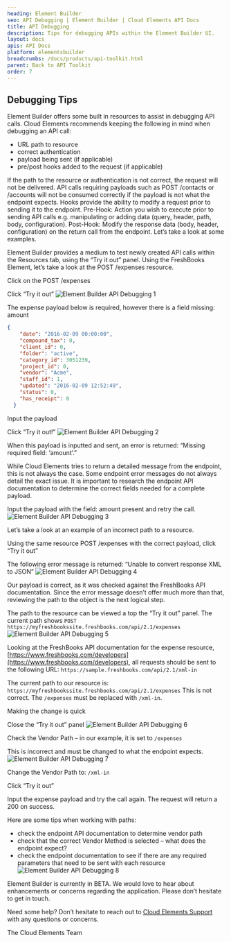```yaml
---
heading: Element Builder
seo: API Debugging | Element Builder | Cloud Elements API Docs
title: API Debugging
description: Tips for debugging APIs within the Element Builder UI.
layout: docs
apis: API Docs
platform: elementsbuilder
breadcrumbs: /docs/products/api-toolkit.html
parent: Back to API Toolkit
order: 7
---
```


## Debugging Tips

Element Builder offers some built in resources to assist in debugging API calls.
Cloud Elements recommends keeping the following in mind when debugging an API call:

* URL path to resource
* correct authentication
* payload being sent (if applicable)
* pre/post hooks added to the request (if applicable)

If the path to the resource or authentication is not correct, the request will not be delivered.
API calls requiring payloads such as POST /contacts or /accounts will not be consumed correctly if the
payload is not what the endpoint expects.
Hooks provide the ability to modify a request prior to sending it to the endpoint.
Pre-Hook: Action you wish to execute prior to sending API calls e.g. manipulating or adding data (query, header, path, body, configuration).
Post-Hook: Modify the response data (body, header, configuration) on the return call from the endpoint.
Let’s take a look at some examples.

Element Builder provides a medium to test newly created API calls within the Resources tab, using the “Try it out” panel.
Using the FreshBooks Element, let’s take a look at the POST /expenses resource.

Click on the POST /expenses

Click “Try it out”
![Element Builder API Debugging 1](http://cloud-elements.com/wp-content/uploads/2016/02/DebuggingClone1.png)

The expense payload below is required, however there is a field missing: amount

```JSON
{
    "date": "2016-02-09 00:00:00",
    "compound_tax": 0,
    "client_id": 0,
    "folder": "active",
    "category_id": 3051239,
    "project_id": 0,
    "vendor": "Acme",
    "staff_id": 1,
    "updated": "2016-02-09 12:52:49",
    "status": 0,
    "has_receipt": 0
  }
  ```

Input the payload

Click “Try it out!”
![Element Builder API Debugging 2](http://cloud-elements.com/wp-content/uploads/2016/02/DebuggingClone2.png)

When this payload is inputted and sent, an error is returned:
“Missing required field: ‘amount’.”

While Cloud Elements tries to return a detailed message from the endpoint, this is not always the case.  Some endpoint error messages do not always detail the exact issue.
It is important to research the endpoint API documentation to determine the correct fields needed for a complete payload.

Input the payload with the field: amount present and retry the call.
![Element Builder API Debugging 3](http://cloud-elements.com/wp-content/uploads/2016/02/DebuggingClone3.png)

Let’s take a look at an example of an incorrect path to a resource.

Using the same resource POST /expenses with the correct payload, click “Try it out”

The following error message is returned: “Unable to convert response XML to JSON”
![Element Builder API Debugging 4](http://cloud-elements.com/wp-content/uploads/2016/02/DebuggingClone4.png)

Our payload is correct, as it was checked against the FreshBooks API documentation. Since the error message doesn’t offer much more than that, reviewing the path to the object is the next logical step.

The path to the resource can be viewed a top the “Try it out” panel.
The current path shows `POST https://myfreshbookssite.freshbooks.com/api/2.1/expenses`
![Element Builder API Debugging 5](http://cloud-elements.com/wp-content/uploads/2016/02/DebuggingClone5.png)

Looking at the FreshBooks API documentation for the expense resource, [https://www.freshbooks.com/developers](https://www.freshbooks.com/developers), all requests should be sent to the following URL:
`https://sample.freshbooks.com/api/2.1/xml-in`

The current path to our resource is: `https://myfreshbookssite.freshbooks.com/api/2.1/expenses`
This is not correct. The `/expenses` must be replaced with `/xml-in`.

Making the change is quick

Close the “Try it out” panel
![Element Builder API Debugging 6](http://cloud-elements.com/wp-content/uploads/2016/02/DebuggingClone6.png)

Check the Vendor Path – in our example, it is set to `/expenses`

This is incorrect and must be changed to what the endpoint expects.
![Element Builder API Debugging 7](http://cloud-elements.com/wp-content/uploads/2016/02/DebuggingClone7.png)

Change the Vendor Path to: `/xml-in`

Click “Try it out”

Input the expense payload and try the call again.  The request will return a 200 on success.

Here are some tips when working with paths:

* check the endpoint API documentation to determine vendor path
* check that the correct Vendor Method is selected – what does the endpoint expect?
* check the endpoint documentation to see if there are any required parameters that need to be sent with each resource
![Element Builder API Debugging 8](http://cloud-elements.com/wp-content/uploads/2016/02/DebuggingClone8.png)

Element Builder is currently in BETA.  We would love to hear about enhancements or concerns regarding the application.  Please don’t hesitate to get in touch.

Need some help?  Don’t hesitate to reach out to [Cloud Elements Support](mailto:support@cloud-elements.com) with any questions or concerns.

The Cloud Elements Team
